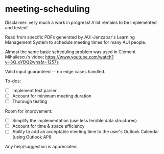 # meeting-scheduling
Disclaimer: very much a work in progress! A lot remains to be implemented and tested!

Read from specific PDFs generated by AUI-Jenzabar's Learning Management System to schedule meeting times for many AUI people.

Almost the same basic scheduling problem was used in Clément Mihailescu's video: https://www.youtube.com/watch?v=3Q_oYDQ2whs&t=1257s

Valid input guaranteed -- no edge cases handled.

To-dos:
- [ ] Implement text parser
- [ ] Account for minimum meeting duration
- [ ] Thorough testing

Room for improvement:
- [ ] Simplify the implementation (use less terrible data structures)
- [ ] Account for time & space efficiency
- [ ] Ability to add an acceptable meeting time to the user's Outlook Calendar (using Outlook API)

Any help/suggestion is appreciated.
